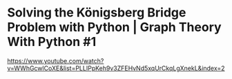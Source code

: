 # Solving the Königsberg Bridge Problem with Python | Graph Theory With Python #1

https://www.youtube.com/watch?v=WWhGcwlCoXE&list=PLLIPpKeh9v3ZFEHvNd5xqUrCkqLgXnekL&index=2
